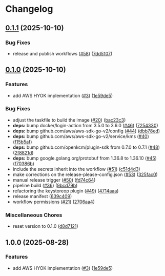# Changelog

## [0.1.1](https://github.com/openkcm/keystore-plugins/compare/v0.1.0...v0.1.1) (2025-10-10)


### Bug Fixes

* release and publish workflows ([#58](https://github.com/openkcm/keystore-plugins/issues/58)) ([7dd5107](https://github.com/openkcm/keystore-plugins/commit/7dd51070eb870da75cb8bbe15ed58ef7a081bba3))

## [0.1.0](https://github.com/openkcm/keystore-plugins/compare/v1.0.0...v0.1.0) (2025-10-10)


### Features

* add AWS HYOK implementation ([#3](https://github.com/openkcm/keystore-plugins/issues/3)) ([1e59de5](https://github.com/openkcm/keystore-plugins/commit/1e59de5b29c79506174c55d54ddc6fe290cacb13))


### Bug Fixes

* adjust the taskfile to build the image ([#20](https://github.com/openkcm/keystore-plugins/issues/20)) ([bac23c3](https://github.com/openkcm/keystore-plugins/commit/bac23c3c702acdc49d9646c8c1234d80245a2c08))
* **deps:** bump docker/login-action from 3.5.0 to 3.6.0 ([#46](https://github.com/openkcm/keystore-plugins/issues/46)) ([7254330](https://github.com/openkcm/keystore-plugins/commit/7254330525b6fde931cd038be1418a715b5a3d90))
* **deps:** bump github.com/aws/aws-sdk-go-v2/config ([#44](https://github.com/openkcm/keystore-plugins/issues/44)) ([dbb78ed](https://github.com/openkcm/keystore-plugins/commit/dbb78ed34281f6b43e0f79859268c27ca3f586e6))
* **deps:** bump github.com/aws/aws-sdk-go-v2/service/kms ([#40](https://github.com/openkcm/keystore-plugins/issues/40)) ([f15b5af](https://github.com/openkcm/keystore-plugins/commit/f15b5afc896399750258afa51173d79f23a00883))
* **deps:** bump github.com/openkcm/plugin-sdk from 0.7.0 to 0.7.1 ([#48](https://github.com/openkcm/keystore-plugins/issues/48)) ([2f8821d](https://github.com/openkcm/keystore-plugins/commit/2f8821d8d6f7ae85e1162dd7808eb827d89b3fc6))
* **deps:** bump google.golang.org/protobuf from 1.36.8 to 1.36.10 ([#45](https://github.com/openkcm/keystore-plugins/issues/45)) ([f70386b](https://github.com/openkcm/keystore-plugins/commit/f70386b05fc5542e0d6b01da62372c22b412b4ce))
* include the secrets inherit into the workflow ([#51](https://github.com/openkcm/keystore-plugins/issues/51)) ([c51d4d3](https://github.com/openkcm/keystore-plugins/commit/c51d4d37c9ed0a802a06913cfcd7fb5a11749e98))
* make corrections on the release-please-config.json ([#53](https://github.com/openkcm/keystore-plugins/issues/53)) ([325fac0](https://github.com/openkcm/keystore-plugins/commit/325fac0bfae004d50da282d84345bb5250db2592))
* manual release trigger ([#50](https://github.com/openkcm/keystore-plugins/issues/50)) ([fd74c64](https://github.com/openkcm/keystore-plugins/commit/fd74c647049253ce89fde876a69d3767ab5ae2be))
* pipeline build ([#36](https://github.com/openkcm/keystore-plugins/issues/36)) ([9bcd79b](https://github.com/openkcm/keystore-plugins/commit/9bcd79b3c496d3cab7e3582c68797c15a8fc797b))
* refactoring the keystoreop plugin ([#49](https://github.com/openkcm/keystore-plugins/issues/49)) ([4714aaa](https://github.com/openkcm/keystore-plugins/commit/4714aaa45eca7b1c95c7d7224ef86b87a249eb08))
* release manifest ([639c409](https://github.com/openkcm/keystore-plugins/commit/639c4099ed4fd3b228839b59ad2e4f8305c31db5))
* workflow permissions ([#21](https://github.com/openkcm/keystore-plugins/issues/21)) ([2706aa4](https://github.com/openkcm/keystore-plugins/commit/2706aa499c21329bfbf4769ba3b5624add367f4e))


### Miscellaneous Chores

* reset version to 0.1.0 ([d8d7121](https://github.com/openkcm/keystore-plugins/commit/d8d71211c05543b04ea25f26dac867b3293bd7d5))

## 1.0.0 (2025-08-28)


### Features

* add AWS HYOK implementation ([#3](https://github.com/openkcm/keystore-plugins/issues/3)) ([1e59de5](https://github.com/openkcm/keystore-plugins/commit/1e59de5b29c79506174c55d54ddc6fe290cacb13))
